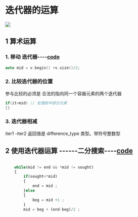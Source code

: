 # 迭代器的运算

![](https://github.com/LiuChuang0059/learn_cpp/blob/master/chapter_3/3.4Iterator/%E8%BF%AD%E4%BB%A3%E5%99%A8%E6%94%AF%E6%8C%81%E7%9A%84%E8%BF%90%E7%AE%97.png)

## 1 算术运算
### 1. 移动 迭代器----[code](https://github.com/LiuChuang0059/learn_cpp/blob/master/chapter_3/3.4Iterator/iterator_%2B%2B.cpp)
```cpp
auto mid = v.begin() +v.size()/2;
```

### 2. 比较迭代器的位置
参与比较的必须是 合法的指向同一个容器元素的两个迭代器
```cpp
if(it<mid) // 处理前半部分元素
{}
```

### 3. 迭代器相减 
iter1 -iter2  返回值是 difference_type 类型。带符号整数型

## 2 使用迭代器运算 ------二分搜索----[code](https://github.com/LiuChuang0059/learn_cpp/blob/master/chapter_3/3.4Iterator/iterator_binary_search.cpp)
```python

	while(mid != end && *mid != sought)
	{
		if(sought<*mid)
		{
			end = mid ;
		}else
		{
			beg = mid +1 ;
		}
		mid = beg + (end-beg)/2 ;
```
